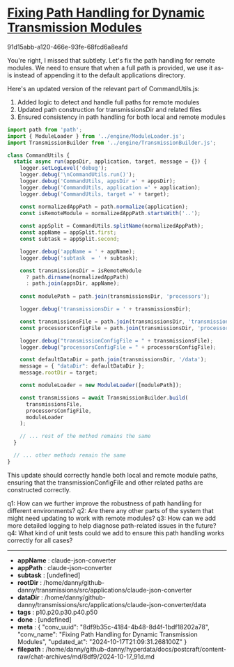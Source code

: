 # [Fixing Path Handling for Dynamic Transmission Modules](https://claude.ai/chat/8df9b35c-4184-4b48-8d4f-1bdf18202a78)

91d15abb-a120-466e-93fe-68fcd6a8eafd

 You're right, I missed that subtlety. Let's fix the path handling for remote modules. We need to ensure that when a full path is provided, we use it as-is instead of appending it to the default applications directory.

Here's an updated version of the relevant part of CommandUtils.js:

1. Added logic to detect and handle full paths for remote modules
2. Updated path construction for transmissionsDir and related files
3. Ensured consistency in path handling for both local and remote modules

```javascript
import path from 'path';
import { ModuleLoader } from '../engine/ModuleLoader.js';
import TransmissionBuilder from '../engine/TransmissionBuilder.js';

class CommandUtils {
  static async run(appsDir, application, target, message = {}) {
    logger.setLogLevel('debug');
    logger.debug('\nCommandUtils.run()');
    logger.debug('CommandUtils, appsDir =' + appsDir);
    logger.debug('CommandUtils, application =' + application);
    logger.debug('CommandUtils, target =' + target);

    const normalizedAppPath = path.normalize(application);
    const isRemoteModule = normalizedAppPath.startsWith('..');
    
    const appSplit = CommandUtils.splitName(normalizedAppPath);
    const appName = appSplit.first;
    const subtask = appSplit.second;

    logger.debug('appName = ' + appName);
    logger.debug('subtask  = ' + subtask);

    const transmissionsDir = isRemoteModule 
      ? path.dirname(normalizedAppPath)
      : path.join(appsDir, appName);
    
    const modulePath = path.join(transmissionsDir, 'processors');

    logger.debug('transmissionsDir = ' + transmissionsDir);

    const transmissionsFile = path.join(transmissionsDir, 'transmissions.ttl');
    const processorsConfigFile = path.join(transmissionsDir, 'processors-config.ttl');

    logger.debug("transmissionConfigFile = " + transmissionsFile);
    logger.debug("processorsConfigFile = " + processorsConfigFile);

    const defaultDataDir = path.join(transmissionsDir, '/data');
    message = { "dataDir": defaultDataDir };
    message.rootDir = target;

    const moduleLoader = new ModuleLoader([modulePath]);

    const transmissions = await TransmissionBuilder.build(
      transmissionsFile,
      processorsConfigFile,
      moduleLoader
    );

    // ... rest of the method remains the same
  }

  // ... other methods remain the same
}
```

This update should correctly handle both local and remote module paths, ensuring that the transmissionConfigFile and other related paths are constructed correctly.

q1: How can we further improve the robustness of path handling for different environments?
q2: Are there any other parts of the system that might need updating to work with remote modules?
q3: How can we add more detailed logging to help diagnose path-related issues in the future?
q4: What kind of unit tests could we add to ensure this path handling works correctly for all cases?

---

* **appName** : claude-json-converter
* **appPath** : claude-json-converter
* **subtask** : [undefined]
* **rootDir** : /home/danny/github-danny/transmissions/src/applications/claude-json-converter
* **dataDir** : /home/danny/github-danny/transmissions/src/applications/claude-json-converter/data
* **tags** : p10.p20.p30.p40.p50
* **done** : [undefined]
* **meta** : {
  "conv_uuid": "8df9b35c-4184-4b48-8d4f-1bdf18202a78",
  "conv_name": "Fixing Path Handling for Dynamic Transmission Modules",
  "updated_at": "2024-10-17T21:09:31.268100Z"
}
* **filepath** : /home/danny/github-danny/hyperdata/docs/postcraft/content-raw/chat-archives/md/8df9/2024-10-17_91d.md